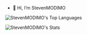 
- 👋 Hi, I’m StevenMODIMO
<!--
- 👀 I’m interested in Software Engineering
- 🌱 I’m currently freelancing
- 💞️ I’m looking to collaborate on Open Source Projects
- ✨Love problems and fixing them
-->
![StevenMODIMO's Top Languages](https://github-readme-stats.vercel.app/api/top-langs/?username=StevenMODIMO&theme=dark&show_icons=true&hide_border=true&layout=compact)

![StevenMODIMO's Stats](https://github-readme-stats.vercel.app/api?username=StevenMODIMO&theme=dark&show_icons=true&hide_border=true&count_private=false)

<!-- [![GitHub Streak](https://github-readme-streak-stats.herokuapp.com?user=StevenMODIMO&theme=dark&hide_border=true)](https://git.io/streak-stats) -->
